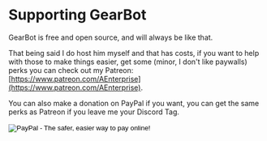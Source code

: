 # Supporting GearBot

GearBot is free and open source, and will always be like that.

That being said I do host him myself and that has costs, if you want to help with those to make things easier, get some (minor, I don't like paywalls) perks you can check out my Patreon: [https://www.patreon.com/AEnterprise](https://www.patreon.com/AEnterprise).

You can also make a donation on PayPal if you want, you can get the same perks as Patreon if you leave me your Discord Tag.
<form action="https://www.paypal.com/cgi-bin/webscr" method="post" target="_top">
<input type="hidden" name="cmd" value="_s-xclick">
<input type="hidden" name="hosted_button_id" value="XJJTRZ5JJTDNJ">
<input type="image" src="https://www.paypalobjects.com/en_US/i/btn/btn_donate_LG.gif" border="0" name="submit" alt="PayPal - The safer, easier way to pay online!">
<img alt="" border="0" src="https://www.paypalobjects.com/en_US/i/scr/pixel.gif" width="1" height="1">
</form>
